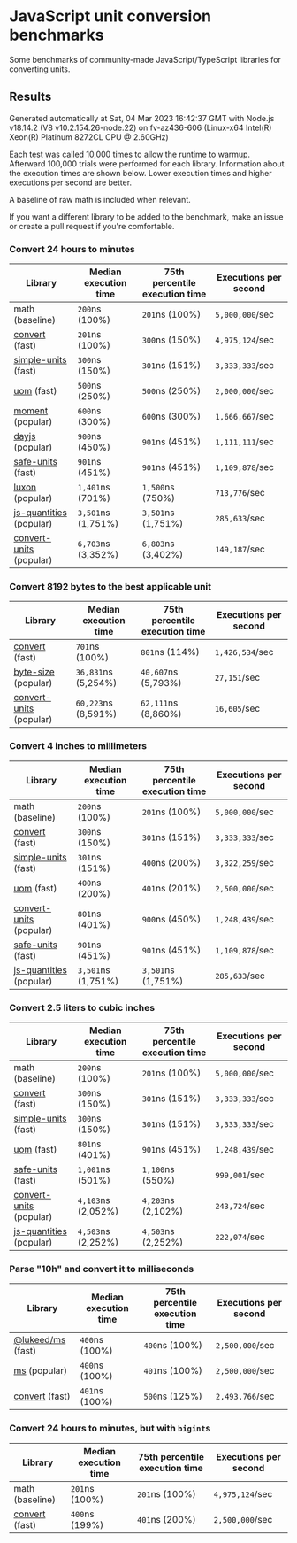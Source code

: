# JavaScript unit conversion benchmarks

Some benchmarks of community-made JavaScript/TypeScript libraries for converting units.

## Results

<!-- beginblock(results) -->

Generated automatically at Sat, 04 Mar 2023 16:42:37 GMT with Node.js v18.14.2 (V8 v10.2.154.26-node.22) on fv-az436-606 (Linux-x64 Intel(R) Xeon(R) Platinum 8272CL CPU @ 2.60GHz)

Each test was called 10,000 times to allow the runtime to warmup.
Afterward 100,000 trials were performed for each library.
Information about the execution times are shown below.
Lower execution times and higher executions per second are better.

A baseline of raw math is included when relevant.

If you want a different library to be added to the benchmark, make an issue or create a pull request if you're comfortable.

### Convert 24 hours to minutes

| Library                                                            | Median execution time | 75th percentile execution time | Executions per second |
| ------------------------------------------------------------------ | --------------------- | ------------------------------ | --------------------- |
| math (baseline)                                                    | `200`ns (100%)        | `201`ns (100%)                 | `5,000,000`/sec       |
| [convert](https://npmjs.com/package/convert) (fast)                | `201`ns (100%)        | `300`ns (150%)                 | `4,975,124`/sec       |
| [simple-units](https://npmjs.com/package/simple-units) (fast)      | `300`ns (150%)        | `301`ns (151%)                 | `3,333,333`/sec       |
| [uom](https://npmjs.com/package/uom) (fast)                        | `500`ns (250%)        | `500`ns (250%)                 | `2,000,000`/sec       |
| [moment](https://npmjs.com/package/moment) (popular)               | `600`ns (300%)        | `600`ns (300%)                 | `1,666,667`/sec       |
| [dayjs](https://npmjs.com/package/dayjs) (popular)                 | `900`ns (450%)        | `901`ns (451%)                 | `1,111,111`/sec       |
| [safe-units](https://npmjs.com/package/safe-units) (fast)          | `901`ns (451%)        | `901`ns (451%)                 | `1,109,878`/sec       |
| [luxon](https://npmjs.com/package/luxon) (popular)                 | `1,401`ns (701%)      | `1,500`ns (750%)               | `713,776`/sec         |
| [js-quantities](https://npmjs.com/package/js-quantities) (popular) | `3,501`ns (1,751%)    | `3,501`ns (1,751%)             | `285,633`/sec         |
| [convert-units](https://npmjs.com/package/convert-units) (popular) | `6,703`ns (3,352%)    | `6,803`ns (3,402%)             | `149,187`/sec         |

### Convert 8192 bytes to the best applicable unit

| Library                                                            | Median execution time | 75th percentile execution time | Executions per second |
| ------------------------------------------------------------------ | --------------------- | ------------------------------ | --------------------- |
| [convert](https://npmjs.com/package/convert) (fast)                | `701`ns (100%)        | `801`ns (114%)                 | `1,426,534`/sec       |
| [byte-size](https://npmjs.com/package/byte-size) (popular)         | `36,831`ns (5,254%)   | `40,607`ns (5,793%)            | `27,151`/sec          |
| [convert-units](https://npmjs.com/package/convert-units) (popular) | `60,223`ns (8,591%)   | `62,111`ns (8,860%)            | `16,605`/sec          |

### Convert 4 inches to millimeters

| Library                                                            | Median execution time | 75th percentile execution time | Executions per second |
| ------------------------------------------------------------------ | --------------------- | ------------------------------ | --------------------- |
| math (baseline)                                                    | `200`ns (100%)        | `201`ns (100%)                 | `5,000,000`/sec       |
| [convert](https://npmjs.com/package/convert) (fast)                | `300`ns (150%)        | `301`ns (151%)                 | `3,333,333`/sec       |
| [simple-units](https://npmjs.com/package/simple-units) (fast)      | `301`ns (151%)        | `400`ns (200%)                 | `3,322,259`/sec       |
| [uom](https://npmjs.com/package/uom) (fast)                        | `400`ns (200%)        | `401`ns (201%)                 | `2,500,000`/sec       |
| [convert-units](https://npmjs.com/package/convert-units) (popular) | `801`ns (401%)        | `900`ns (450%)                 | `1,248,439`/sec       |
| [safe-units](https://npmjs.com/package/safe-units) (fast)          | `901`ns (451%)        | `901`ns (451%)                 | `1,109,878`/sec       |
| [js-quantities](https://npmjs.com/package/js-quantities) (popular) | `3,501`ns (1,751%)    | `3,501`ns (1,751%)             | `285,633`/sec         |

### Convert 2.5 liters to cubic inches

| Library                                                            | Median execution time | 75th percentile execution time | Executions per second |
| ------------------------------------------------------------------ | --------------------- | ------------------------------ | --------------------- |
| math (baseline)                                                    | `200`ns (100%)        | `201`ns (100%)                 | `5,000,000`/sec       |
| [convert](https://npmjs.com/package/convert) (fast)                | `300`ns (150%)        | `301`ns (151%)                 | `3,333,333`/sec       |
| [simple-units](https://npmjs.com/package/simple-units) (fast)      | `300`ns (150%)        | `301`ns (151%)                 | `3,333,333`/sec       |
| [uom](https://npmjs.com/package/uom) (fast)                        | `801`ns (401%)        | `901`ns (451%)                 | `1,248,439`/sec       |
| [safe-units](https://npmjs.com/package/safe-units) (fast)          | `1,001`ns (501%)      | `1,100`ns (550%)               | `999,001`/sec         |
| [convert-units](https://npmjs.com/package/convert-units) (popular) | `4,103`ns (2,052%)    | `4,203`ns (2,102%)             | `243,724`/sec         |
| [js-quantities](https://npmjs.com/package/js-quantities) (popular) | `4,503`ns (2,252%)    | `4,503`ns (2,252%)             | `222,074`/sec         |

### Parse "10h" and convert it to milliseconds

| Library                                                   | Median execution time | 75th percentile execution time | Executions per second |
| --------------------------------------------------------- | --------------------- | ------------------------------ | --------------------- |
| [@lukeed/ms](https://npmjs.com/package/@lukeed/ms) (fast) | `400`ns (100%)        | `400`ns (100%)                 | `2,500,000`/sec       |
| [ms](https://npmjs.com/package/ms) (popular)              | `400`ns (100%)        | `401`ns (100%)                 | `2,500,000`/sec       |
| [convert](https://npmjs.com/package/convert) (fast)       | `401`ns (100%)        | `500`ns (125%)                 | `2,493,766`/sec       |

### Convert 24 hours to minutes, but with `bigint`s

| Library                                             | Median execution time | 75th percentile execution time | Executions per second |
| --------------------------------------------------- | --------------------- | ------------------------------ | --------------------- |
| math (baseline)                                     | `201`ns (100%)        | `201`ns (100%)                 | `4,975,124`/sec       |
| [convert](https://npmjs.com/package/convert) (fast) | `400`ns (199%)        | `401`ns (200%)                 | `2,500,000`/sec       |

<!-- endblock(results) -->
